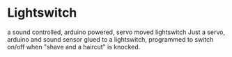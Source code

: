# Lightswitch
a sound controlled, arduino powered, servo moved lightswitch
Just a servo, arduino and sound sensor glued to a lightswitch, programmed to switch on/off when "shave and a haircut" is knocked.
